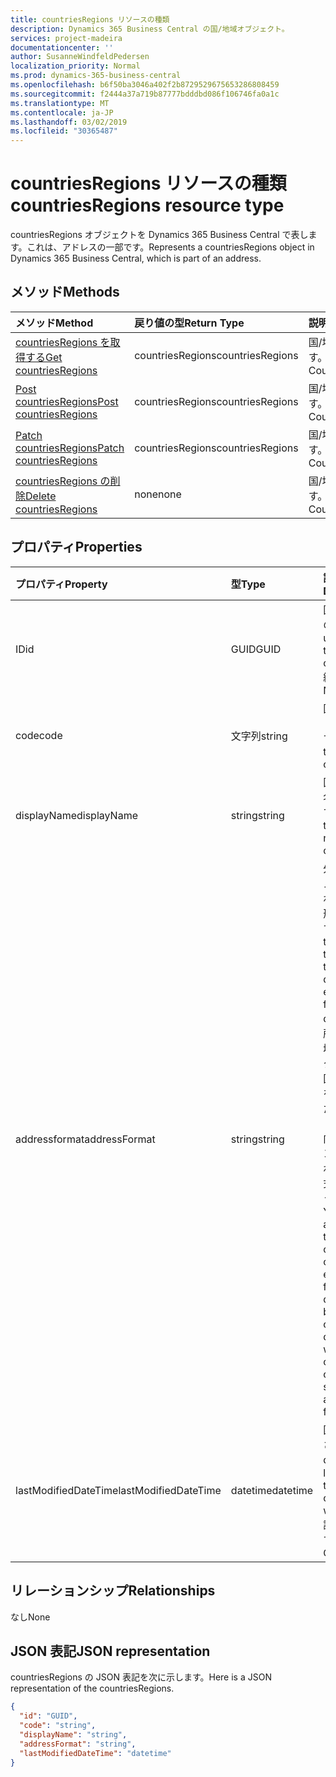 ```yaml
---
title: countriesRegions リソースの種類
description: Dynamics 365 Business Central の国/地域オブジェクト。
services: project-madeira
documentationcenter: ''
author: SusanneWindfeldPedersen
localization_priority: Normal
ms.prod: dynamics-365-business-central
ms.openlocfilehash: b6f50ba3046a402f2b8729529675653286808459
ms.sourcegitcommit: f2444a37a719b87777bdddbd086f106746fa0a1c
ms.translationtype: MT
ms.contentlocale: ja-JP
ms.lasthandoff: 03/02/2019
ms.locfileid: "30365487"
---
```

# <a name="countriesregions-resource-type"></a><span data-ttu-id="191fd-103">countriesRegions リソースの種類</span><span class="sxs-lookup"><span data-stu-id="191fd-103">countriesRegions resource type</span></span>
<span data-ttu-id="191fd-104">countriesRegions オブジェクトを Dynamics 365 Business Central で表します。これは、アドレスの一部です。</span><span class="sxs-lookup"><span data-stu-id="191fd-104">Represents a countriesRegions object in Dynamics 365 Business Central, which is part of an address.</span></span>

## <a name="methods"></a><span data-ttu-id="191fd-105">メソッド</span><span class="sxs-lookup"><span data-stu-id="191fd-105">Methods</span></span>

| <span data-ttu-id="191fd-106">メソッド</span><span class="sxs-lookup"><span data-stu-id="191fd-106">Method</span></span>                                                              | <span data-ttu-id="191fd-107">戻り値の型</span><span class="sxs-lookup"><span data-stu-id="191fd-107">Return Type</span></span>    |<span data-ttu-id="191fd-108">説明</span><span class="sxs-lookup"><span data-stu-id="191fd-108">Description</span></span>                |
|:--------------------------------------------------------------------|:---------------|:--------------------------|
|[<span data-ttu-id="191fd-109">countriesRegions を取得する</span><span class="sxs-lookup"><span data-stu-id="191fd-109">Get countriesRegions</span></span>](../api/dynamics-countriesregions-get.md)      |<span data-ttu-id="191fd-110">countriesRegions</span><span class="sxs-lookup"><span data-stu-id="191fd-110">countriesRegions</span></span>|<span data-ttu-id="191fd-111">国/地域を取得します。</span><span class="sxs-lookup"><span data-stu-id="191fd-111">Get a Countries/Regions.</span></span>   |
|[<span data-ttu-id="191fd-112">Post countriesRegions</span><span class="sxs-lookup"><span data-stu-id="191fd-112">Post countriesRegions</span></span>](../api/dynamics-create-countriesregions.md)  |<span data-ttu-id="191fd-113">countriesRegions</span><span class="sxs-lookup"><span data-stu-id="191fd-113">countriesRegions</span></span>|<span data-ttu-id="191fd-114">国/地域を作成します。</span><span class="sxs-lookup"><span data-stu-id="191fd-114">Create a Countries/Regions.</span></span>|
|[<span data-ttu-id="191fd-115">Patch countriesRegions</span><span class="sxs-lookup"><span data-stu-id="191fd-115">Patch countriesRegions</span></span>](../api/dynamics-countriesregions-update.md) |<span data-ttu-id="191fd-116">countriesRegions</span><span class="sxs-lookup"><span data-stu-id="191fd-116">countriesRegions</span></span>|<span data-ttu-id="191fd-117">国/地域を更新します。</span><span class="sxs-lookup"><span data-stu-id="191fd-117">Update a Countries/Regions.</span></span>|
|[<span data-ttu-id="191fd-118">countriesRegions の削除</span><span class="sxs-lookup"><span data-stu-id="191fd-118">Delete countriesRegions</span></span>](../api/dynamics-countriesregions-delete.md)|<span data-ttu-id="191fd-119">none</span><span class="sxs-lookup"><span data-stu-id="191fd-119">none</span></span>            |<span data-ttu-id="191fd-120">国/地域を削除します。</span><span class="sxs-lookup"><span data-stu-id="191fd-120">Delete a Countries/Regions.</span></span>|

## <a name="properties"></a><span data-ttu-id="191fd-121">プロパティ</span><span class="sxs-lookup"><span data-stu-id="191fd-121">Properties</span></span>
| <span data-ttu-id="191fd-122">プロパティ</span><span class="sxs-lookup"><span data-stu-id="191fd-122">Property</span></span>       | <span data-ttu-id="191fd-123">型</span><span class="sxs-lookup"><span data-stu-id="191fd-123">Type</span></span>       |<span data-ttu-id="191fd-124">説明</span><span class="sxs-lookup"><span data-stu-id="191fd-124">Description</span></span>                                                  |
|:---------------|:-----------|:------------------------------------------------------------|
|<span data-ttu-id="191fd-125">ID</span><span class="sxs-lookup"><span data-stu-id="191fd-125">id</span></span>              |<span data-ttu-id="191fd-126">GUID</span><span class="sxs-lookup"><span data-stu-id="191fd-126">GUID</span></span>        |<span data-ttu-id="191fd-127">国/地域の一意の ID。</span><span class="sxs-lookup"><span data-stu-id="191fd-127">The unique ID of the country/region.</span></span> <span data-ttu-id="191fd-128">編集不可。</span><span class="sxs-lookup"><span data-stu-id="191fd-128">Non-editable.</span></span>           |
|<span data-ttu-id="191fd-129">code</span><span class="sxs-lookup"><span data-stu-id="191fd-129">code</span></span>            |<span data-ttu-id="191fd-130">文字列</span><span class="sxs-lookup"><span data-stu-id="191fd-130">string</span></span>      |<span data-ttu-id="191fd-131">国/地域のコードを指定します。</span><span class="sxs-lookup"><span data-stu-id="191fd-131">Specifies the code of the country/region.</span></span>                    |
|<span data-ttu-id="191fd-132">displayName</span><span class="sxs-lookup"><span data-stu-id="191fd-132">displayName</span></span>     |<span data-ttu-id="191fd-133">string</span><span class="sxs-lookup"><span data-stu-id="191fd-133">string</span></span>      |<span data-ttu-id="191fd-134">国/地域の表示名を指定します。</span><span class="sxs-lookup"><span data-stu-id="191fd-134">Specifies the display name of the country/region.</span></span>            |
|<span data-ttu-id="191fd-135">addressformat</span><span class="sxs-lookup"><span data-stu-id="191fd-135">addressFormat</span></span>   |<span data-ttu-id="191fd-136">string</span><span class="sxs-lookup"><span data-stu-id="191fd-136">string</span></span>      |<span data-ttu-id="191fd-137">外部向けドキュメントに表示されるアドレスの形式を指定します。</span><span class="sxs-lookup"><span data-stu-id="191fd-137">Specifies the format of the address that is displayed on external-facing documents.</span></span> <span data-ttu-id="191fd-138">住所形式を国/地域コードにリンクして、その国/地域コードを含むカードまたはドキュメントに基づく外部向けのドキュメントで、指定されたアドレス形式を使用するようにします。</span><span class="sxs-lookup"><span data-stu-id="191fd-138">You link an address format to a country/region code so that external-facing documents based on cards or documents with that country/region code use the specified address format.</span></span>|
|<span data-ttu-id="191fd-139">lastModifiedDateTime</span><span class="sxs-lookup"><span data-stu-id="191fd-139">lastModifiedDateTime</span></span>|<span data-ttu-id="191fd-140">datetime</span><span class="sxs-lookup"><span data-stu-id="191fd-140">datetime</span></span>|<span data-ttu-id="191fd-141">国/地域が変更された最後の datetime。</span><span class="sxs-lookup"><span data-stu-id="191fd-141">The last datetime the country/region was modified.</span></span> <span data-ttu-id="191fd-142">読み取り専用です。</span><span class="sxs-lookup"><span data-stu-id="191fd-142">Read-Only.</span></span>|  


## <a name="relationships"></a><span data-ttu-id="191fd-143">リレーションシップ</span><span class="sxs-lookup"><span data-stu-id="191fd-143">Relationships</span></span>
<span data-ttu-id="191fd-144">なし</span><span class="sxs-lookup"><span data-stu-id="191fd-144">None</span></span>

## <a name="json-representation"></a><span data-ttu-id="191fd-145">JSON 表記</span><span class="sxs-lookup"><span data-stu-id="191fd-145">JSON representation</span></span>

<span data-ttu-id="191fd-146">countriesRegions の JSON 表記を次に示します。</span><span class="sxs-lookup"><span data-stu-id="191fd-146">Here is a JSON representation of the countriesRegions.</span></span>


```json
{
  "id": "GUID",
  "code": "string",
  "displayName": "string",
  "addressFormat": "string",
  "lastModifiedDateTime": "datetime"
}

```


